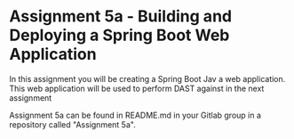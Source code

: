 # Assignment 5a - Building and Deploying a Spring Boot Web Application

In this assignment you will be creating a Spring Boot Jav a web application.  This web application will be used to perform DAST against in the next assignment

Assignment 5a can be found in README.md in your Gitlab group in a repository called "Assignment 5a". 

